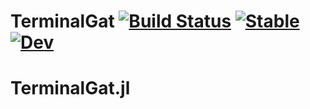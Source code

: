 # TerminalGat [![Build Status](https://github.com/terasakisatoshi/TerminalGat.jl/actions/workflows/CI.yml/badge.svg?branch=main)](https://github.com/terasakisatoshi/TerminalGat.jl/actions/workflows/CI.yml?query=branch%3Amain) [![Stable](https://img.shields.io/badge/docs-stable-blue.svg)](https://terasakisatoshi.github.io/TerminalGat.jl/stable/) [![Dev](https://img.shields.io/badge/docs-dev-blue.svg)](https://terasakisatoshi.github.io/TerminalGat.jl/dev/)
# TerminalGat.jl
